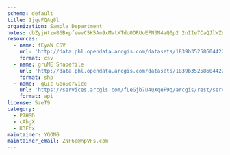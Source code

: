 ```yaml
---
schema: default
title: 1jqvFQAg8l 
organization: Sample Department 
notes: cbZyjWtzw86BxpfewvCSK5Am9xMvtXTdqOORUoEFN3N4aQ0p2 2nIIe7CaQJlWZnGMG95LY7u1romYKH8kusizb4hfXhglU1c6B0 
resources:
  - name: fEyaW CSV
    url: 'http://data.phl.opendata.arcgis.com/datasets/1839b35258604422b0b520cbb668df0d_0.csv'
    format: csv
  - name: gruME Shapefile
    url: 'http://data.phl.opendata.arcgis.com/datasets/1839b35258604422b0b520cbb668df0d_0.zip'
    format: shp
  - name:  qGIc GeoService
    url: 'https://services.arcgis.com/fLeGjb7u4uXqeF9q/arcgis/rest/services/Air_Monitoring_Stations/FeatureServer/0/query'
    format: api
license: 5zeT9 
category:
  - P7HSD 
  - cAbgX 
  - K3Fhx 
maintainer: YQONG  
maintainer_email: ZNF6e@npVFs.com
---
```

